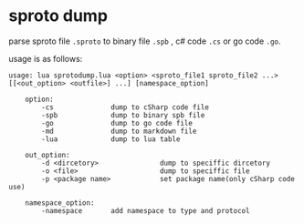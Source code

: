 # sproto dump
parse sproto file `.sproto` to binary file `.spb` , c# code `.cs` or go code `.go`.

usage is as follows:
```
usage: lua sprotodump.lua <option> <sproto_file1 sproto_file2 ...> [[<out_option> <outfile>] ...] [namespace_option]

    option: 
        -cs              dump to cSharp code file
        -spb             dump to binary spb file
        -go              dump to go code file
        -md              dump to markdown file
        -lua             dump to lua table 

    out_option:
        -d <dircetory>               dump to speciffic dircetory
        -o <file>                    dump to speciffic file
        -p <package name>            set package name(only cSharp code use)

    namespace_option:
        -namespace       add namespace to type and protocol
```
